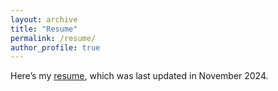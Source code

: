 ```yaml
---
layout: archive
title: "Resume"
permalink: /resume/
author_profile: true
---
```


Here’s my [resume](../MyOwnPdf/resume.pdf), which was last updated in November 2024.
